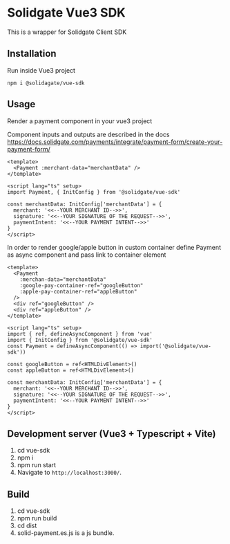 # Solidgate Vue3 SDK

This is a wrapper for Solidgate Client SDK

## Installation

Run inside Vue3 project

```
npm i @solidagate/vue-sdk
``` 

## Usage
Render a payment component in your vue3 project

Component inputs and outputs are described in the docs 
https://docs.solidgate.com/payments/integrate/payment-form/create-your-payment-form/

```vue
<template>
  <Payment :merchant-data="merchantData" />
</template>

<script lang="ts" setup>
import Payment, { InitConfig } from '@solidgate/vue-sdk'

const merchantData: InitConfig['merchantData'] = {
  merchant: '<<--YOUR MERCHANT ID-->>',
  signature: '<<--YOUR SIGNATURE OF THE REQUEST-->>',
  paymentIntent: '<<--YOUR PAYMENT INTENT-->>'
}
</script>
```

In order to render google/apple button in custom container define Payment as async component and pass link to container element
```vue
<template>
  <Payment
    :merchan-data="merchantData"
    :google-pay-container-ref="googleButton"
    :apple-pay-container-ref="appleButton"
  />
  <div ref="googleButton" />
  <div ref="appleButton" />
</template>

<script lang="ts" setup>
import { ref, defineAsyncComponent } from 'vue'
import { InitConfig } from '@solidgate/vue-sdk'
const Payment = defineAsyncComponent(() => import('@solidgate/vue-sdk'))

const googleButton = ref<HTMLDivElement>()
const appleButton = ref<HTMLDivElement>()

const merchantData: InitConfig['merchantData'] = {
  merchant: '<<--YOUR MERCHANT ID-->>',
  signature: '<<--YOUR SIGNATURE OF THE REQUEST-->>',
  paymentIntent: '<<--YOUR PAYMENT INTENT-->>'
}
</script>
```

## Development server (Vue3 + Typescript + Vite)

1. cd vue-sdk
2. npm i
3. npm run start
4. Navigate to `http://localhost:3000/`. 

## Build

1. cd vue-sdk
2. npm run build
3. cd dist
4. solid-payment.es.js is a js bundle.


